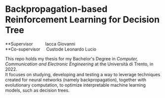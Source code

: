 # Backpropagation-based Reinforcement Learning for Decision Tree

**Supervisor     &emsp;&emsp;&nbsp; Iacca Giovanni <br>
**Co-supervisor  &nbsp;&nbsp;&nbsp; Custode Leonardo Lucio <br>

This repo holds my thesis for my Bachelor's Degree in _Computer, Communication and Electronic Engineering_ at the Università di Trento, in 2022. <br>
It focuses on studying, developing and testing a way to leverage techniques created for neural networks (namely backpropagation), together with evolutionary computation, to optimize interpretable machine learning models, such as decision trees.
